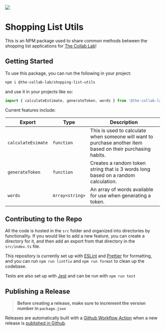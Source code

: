 [![](https://img.shields.io/npm/v/@the-collab-lab/shopping-list-utils)](https://www.npmjs.com/package/@the-collab-lab/shopping-list-utils)

# Shopping List Utils

This is an NPM package used to share common methods between the shopping list applications for [The Collab Lab](https://the-collab-lab.codes/)!

## Getting Started

To use this package, you can run the following in your project:

``` bash
npm i @the-collab-lab/shopping-list-utils
```

and use it in your projects like so:

``` js
import { calculateEstimate, generateToken, words } from '@the-collab-lab/shopping-list-utils'
```

Current features include:

Export | Type | Description
| --- | --- | --- |
`calculateEsimate` | `function` | This is used to calculate when someone will want to purchase another item based on their purchasing habits.
`generateToken` | `function` | Creates a random token string that is 3 words long based on a random calculation.
`words` | `Array<string>` | An array of words available for use when generating a token.

## Contributing to the Repo

All the code is hosted in the `src` folder and organized into directories by functionality. If you would like to add a new feature, you can create a directory for it, and then add an export from that directory in the `src/index.ts` file.

This repository is currently set up with [ESLint](https://eslint.org/) and [Prettier](https://prettier.io/) for formatting, and you can run `npm run lintfix` and `npm run format` to clean up the codebase.

Tests are also set up with [Jest](https://jestjs.io/) and can be run with `npm run test`

## Publishing a Release

> **Before creating a release, make sure to increment the version number in `package.json`**

Releases are automatically built with a [Github Workflow Action](https://github.com/the-collab-lab/shopping-list-utils/actions) when a new release is [published in Github](https://github.com/the-collab-lab/shopping-list-utils/releases).
